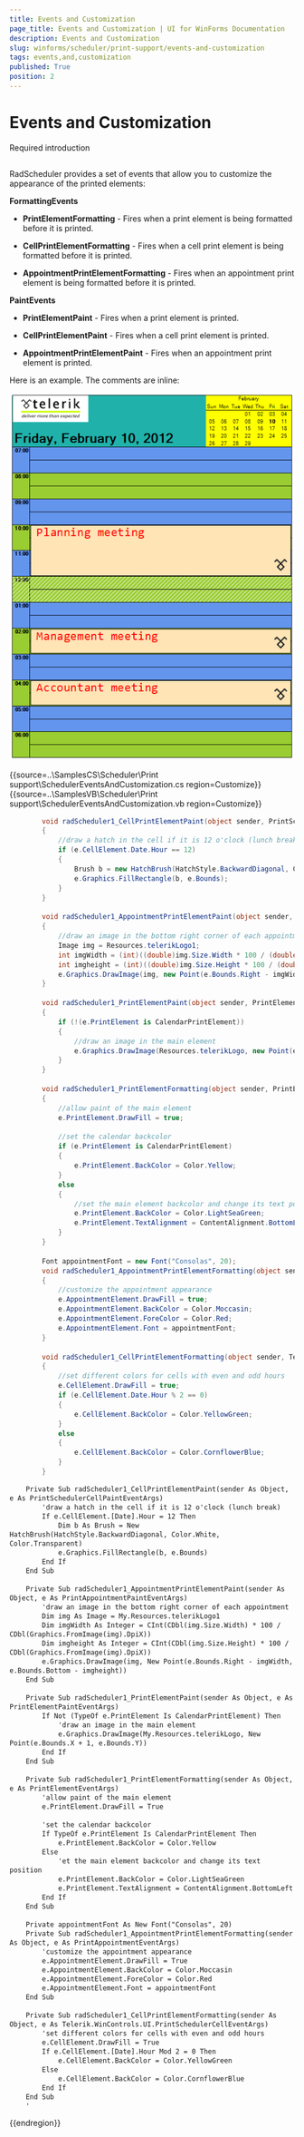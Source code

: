 ```yaml
---
title: Events and Customization
page_title: Events and Customization | UI for WinForms Documentation
description: Events and Customization
slug: winforms/scheduler/print-support/events-and-customization
tags: events,and,customization
published: True
position: 2
---
```


# Events and Customization

Required introduction

## 

RadScheduler provides a set of events that allow you to customize the appearance of the printed elements:

__FormattingEvents__

* __PrintElementFormatting__ - Fires when a print element is being formatted before it is printed.

* __CellPrintElementFormatting__ - Fires when a cell print element is being formatted before it is printed.

* __AppointmentPrintElementFormatting__ - Fires when an appointment print element is being formatted before it is printed.

__PaintEvents__

* __PrintElementPaint__ - Fires when a print element is printed.

* __CellPrintElementPaint__ - Fires when a cell print element is printed.

* __AppointmentPrintElementPaint__ - Fires when an appointment print element is printed.

Here is an example. The comments are inline:

![scheduler-print-support-events](images/scheduler-print-support-events.png)

{{source=..\SamplesCS\Scheduler\Print support\SchedulerEventsAndCustomization.cs region=Customize}} 
{{source=..\SamplesVB\Scheduler\Print support\SchedulerEventsAndCustomization.vb region=Customize}} 

````C#
        void radScheduler1_CellPrintElementPaint(object sender, PrintSchedulerCellPaintEventArgs e)
        {
            //draw a hatch in the cell if it is 12 o'clock (lunch break)
            if (e.CellElement.Date.Hour == 12)
            {
                Brush b = new HatchBrush(HatchStyle.BackwardDiagonal, Color.White, Color.Transparent);
                e.Graphics.FillRectangle(b, e.Bounds);
            }
        }

        void radScheduler1_AppointmentPrintElementPaint(object sender, PrintAppointmentPaintEventArgs e)
        {
            //draw an image in the bottom right corner of each appointment
            Image img = Resources.telerikLogo1;
            int imgWidth = (int)((double)img.Size.Width * 100 / (double)Graphics.FromImage(img).DpiX);
            int imgheight = (int)((double)img.Size.Height * 100 / (double)Graphics.FromImage(img).DpiX);
            e.Graphics.DrawImage(img, new Point(e.Bounds.Right - imgWidth, e.Bounds.Bottom - imgheight));
        }

        void radScheduler1_PrintElementPaint(object sender, PrintElementPaintEventArgs e)
        {
            if (!(e.PrintElement is CalendarPrintElement))
            {
                //draw an image in the main element
                e.Graphics.DrawImage(Resources.telerikLogo, new Point(e.Bounds.X +1, e.Bounds.Y));
            }
        }

        void radScheduler1_PrintElementFormatting(object sender, PrintElementEventArgs e)
        {
            //allow paint of the main element
            e.PrintElement.DrawFill = true;

            //set the calendar backcolor
            if (e.PrintElement is CalendarPrintElement)
            {
                e.PrintElement.BackColor = Color.Yellow;
            }
            else
            {
                //set the main element backcolor and change its text position
                e.PrintElement.BackColor = Color.LightSeaGreen;
                e.PrintElement.TextAlignment = ContentAlignment.BottomLeft;
            }
        }

        Font appointmentFont = new Font("Consolas", 20);
        void radScheduler1_AppointmentPrintElementFormatting(object sender, PrintAppointmentEventArgs e)
        {
            //customize the appointment appearance
            e.AppointmentElement.DrawFill = true;
            e.AppointmentElement.BackColor = Color.Moccasin;
            e.AppointmentElement.ForeColor = Color.Red;
            e.AppointmentElement.Font = appointmentFont;
        }

        void radScheduler1_CellPrintElementFormatting(object sender, Telerik.WinControls.UI.PrintSchedulerCellEventArgs e)
        {
            //set different colors for cells with even and odd hours
            e.CellElement.DrawFill = true;
            if (e.CellElement.Date.Hour % 2 == 0)
            {
                e.CellElement.BackColor = Color.YellowGreen;
            }
            else
            {
                e.CellElement.BackColor = Color.CornflowerBlue;
            }
        }
````
````VB.NET
    Private Sub radScheduler1_CellPrintElementPaint(sender As Object, e As PrintSchedulerCellPaintEventArgs)
        'draw a hatch in the cell if it is 12 o'clock (lunch break)
        If e.CellElement.[Date].Hour = 12 Then
            Dim b As Brush = New HatchBrush(HatchStyle.BackwardDiagonal, Color.White, Color.Transparent)
            e.Graphics.FillRectangle(b, e.Bounds)
        End If
    End Sub

    Private Sub radScheduler1_AppointmentPrintElementPaint(sender As Object, e As PrintAppointmentPaintEventArgs)
        'draw an image in the bottom right corner of each appointment
        Dim img As Image = My.Resources.telerikLogo1
        Dim imgWidth As Integer = CInt(CDbl(img.Size.Width) * 100 / CDbl(Graphics.FromImage(img).DpiX))
        Dim imgheight As Integer = CInt(CDbl(img.Size.Height) * 100 / CDbl(Graphics.FromImage(img).DpiX))
        e.Graphics.DrawImage(img, New Point(e.Bounds.Right - imgWidth, e.Bounds.Bottom - imgheight))
    End Sub

    Private Sub radScheduler1_PrintElementPaint(sender As Object, e As PrintElementPaintEventArgs)
        If Not (TypeOf e.PrintElement Is CalendarPrintElement) Then
            'draw an image in the main element
            e.Graphics.DrawImage(My.Resources.telerikLogo, New Point(e.Bounds.X + 1, e.Bounds.Y))
        End If
    End Sub

    Private Sub radScheduler1_PrintElementFormatting(sender As Object, e As PrintElementEventArgs)
        'allow paint of the main element
        e.PrintElement.DrawFill = True

        'set the calendar backcolor
        If TypeOf e.PrintElement Is CalendarPrintElement Then
            e.PrintElement.BackColor = Color.Yellow
        Else
            'et the main element backcolor and change its text position
            e.PrintElement.BackColor = Color.LightSeaGreen
            e.PrintElement.TextAlignment = ContentAlignment.BottomLeft
        End If
    End Sub

    Private appointmentFont As New Font("Consolas", 20)
    Private Sub radScheduler1_AppointmentPrintElementFormatting(sender As Object, e As PrintAppointmentEventArgs)
        'customize the appointment appearance
        e.AppointmentElement.DrawFill = True
        e.AppointmentElement.BackColor = Color.Moccasin
        e.AppointmentElement.ForeColor = Color.Red
        e.AppointmentElement.Font = appointmentFont
    End Sub

    Private Sub radScheduler1_CellPrintElementFormatting(sender As Object, e As Telerik.WinControls.UI.PrintSchedulerCellEventArgs)
        'set different colors for cells with even and odd hours
        e.CellElement.DrawFill = True
        If e.CellElement.[Date].Hour Mod 2 = 0 Then
            e.CellElement.BackColor = Color.YellowGreen
        Else
            e.CellElement.BackColor = Color.CornflowerBlue
        End If
    End Sub
    '
````

{{endregion}} 

